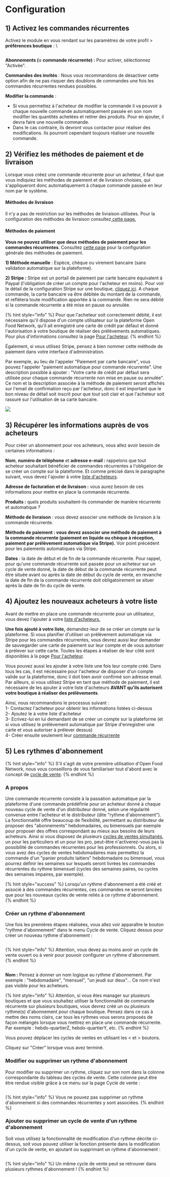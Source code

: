 # Configuration



## 1) Activez les commandes récurrentes <a href="#id-1-enable-subscriptions" id="id-1-enable-subscriptions"></a>

Activez le module en vous rendant sur les paramètres de votre profil > **préférences boutique** : \


<figure><img src="../../.gitbook/assets/Abonnement_edit.jpg" alt=""><figcaption></figcaption></figure>

**Abonnements (= commande récurrente) :** Pour activer, sélectionnez "Activée".

**Commandes des invités** : Nous vous recommandons de désactiver cette option afin de ne pas risquer des doublons de commandes une fois les commandes récurrentes rendues possibles.

**Modifier la commande** :&#x20;

* Si vous permettez à l'acheteur de modifier la commande il va pouvoir à chaque nouvelle commande automatiquement passée en son nom modifier les quantités achetées et retirer des produits. Pour en ajouter, il devra faire une nouvelle commande.
* Dans le cas contraire, ils devront vous contacter pour réaliser des modifications. Ils pourront cependant toujours réaliser une nouvelle commande.

## 2) Vérifiez les méthodes de paiement et de livraison <a href="#id-2-make-sure-you-have-shipping-and-payment-methods-setup" id="id-2-make-sure-you-have-shipping-and-payment-methods-setup"></a>

Lorsque vous créez une commande récurrente pour un acheteur, il faut que vous indiquiez les méthodes de paiement et de livraison choisies, qui s'appliqueront donc automatiquement à chaque commande passée en leur nom par le système.

#### **Méthodes de livraison** <a href="#shipping-methods" id="shipping-methods"></a>

Il n'y a pas de restriction sur les méthodes de livraison utilisées. Pour la configuration des méthodes de livraison consultez[ ](broken-reference)[cette page.](https://guide.openfoodnetwork.org/v/fr/basic-features/shopfront/shipping-methods#definir-une-methode-de-livraison)&#x20;

#### **Méthodes de paiement** <a href="#payment-methods" id="payment-methods"></a>

**Vous ne pouvez utiliser que deux méthodes de paiement pour les commandes récurrentes**. Consultez [cette page](https://guide.openfoodnetwork.org/v/fr/basic-features/shopfront/payment-methods) pour la configuration générale des méthodes de paiement.

**1) Méthode manuelle** : Espèce, chèque ou virement bancaire (sans validation automatique sur la plateforme).

**2) Stripe :** Stripe est un portail de paiement par carte bancaire équivalent à Paypal (l'obligation de créer un compte pour l'acheteur en moins). Pour voir le détail de la configuration Stripe sur une boutique, [cliquez ici](https://guide.openfoodnetwork.org/v/fr/basic-features/shopfront/payment-methods#stripe). A chaque commande, la carte bancaire va être débitée du montant de la commande, et reflètera toute modification apportée à la commande. Rien ne sera débité si la commande récurrente a été mise en pause ou annulée.

{% hint style="info" %}
Pour que l'acheteur soit correctement débité, il est nécessaire qu'il dispose d'un compte utilisateur sur la plateforme Open Food Network, qu'il ait enregistré une carte de crédit par défaut et donné l'autorisation à votre boutique de réaliser des prélèvements automatiques. Pour plus d'informations consultez la page [Pour l'acheteur](https://guide.openfoodnetwork.org/v/fr/basic-features/subscriptions/subscriptions-the-customers-perspective).
{% endhint %}

Également, si vous utilisez Stripe, pensez à bien nommer cette méthode de paiement dans votre interface d'administration.

Par exemple, au lieu de l'appeler "Paiement par carte bancaire", vous pouvez l'appeler "paiement automatique pour commande récurrente". Une description possible à ajouter : "Votre carte de crédit par défaut sera utilisée pour chaque commande récurrente non mise en pause ou annulée". Ce nom et la description associée à la méthode de paiement seront affichés sur l'email de confirmation reçu par l'acheteur, donc il est important que le bon niveau de détail soit inscrit pour que tout soit clair et que l'acheteur soit rassuré sur l'utilisation de sa carte bancaire.&#x20;

![](<../../.gitbook/assets/image (89) (1).png>)

## 3) Récupérer les informations auprès de vos acheteurs <a href="#id-3-gather-information-from-your-customers" id="id-3-gather-information-from-your-customers"></a>

Pour créer un abonnement pour vos acheteurs, vous allez avoir besoin de certaines informations :

**Nom**, **numéro de téléphone** et **adresse e-mail :** rappelons que tout acheteur souhaitant bénéficier de commandes récurrentes a l'obligation de se créer un compte sur la plateforme. Et comme précisé dans le paragraphe suivant, vous devez l'ajouter à votre [liste d'acheteurs](https://guide.openfoodnetwork.org/v/fr/basic-features/subscriptions/subscriptions-configuration#4-add-your-subscribers-to-your-customer-list).

**Adresse de facturation et de livraison :** vous aurez besoin de ces informations pour mettre en place la commande récurrente.

**Produits :** quels produits souhaitent-ils commander de manière récurrente et automatique ?

**Méthode de livraison** : vous devez associer une méthode de livraison à la commande récurrente.

**Méthode de paiement : vous devez associer une méthode de paiement à la commande récurrente (paiement en liquide ou chèque à réception, paiement par prélèvement automatique via Stripe).** Voir point précédent pour les paiements automatiques via Stripe.

**Dates** : la date de début et de fin de la commande récurrente. Pour rappel, pour qu'une commande récurrente soit passée pour un acheteur sur un cycle de vente donné, la date de début de la commande récurrente peut être située avant ou après la date de début du cycle de vente, en revanche la date de fin de la commande récurrente doit obligatoirement se situer après la date de fin du cycle de vente.

## 4) Ajoutez les nouveaux acheteurs à votre liste <a href="#id-4-add-your-subscribers-to-your-customer-list" id="id-4-add-your-subscribers-to-your-customer-list"></a>

Avant de mettre en place une commande récurrente pour un utilisateur, vous devez l'ajouter à votre [liste d'acheteurs. ](https://guide.openfoodnetwork.org/v/fr/basic-features/subscriptions/subscriptions-configuration#4-add-your-subscribers-to-your-customer-list)

**Une fois ajouté à votre liste,** demandez-leur de se créer un compte sur la plateforme. Si vous planifier d'utiliser un prélèvement automatique via Stripe pour les commandes récurrentes, vous devrez aussi leur demander de sauvegarder une carte de paiement sur leur compte et de vous autoriser à prélever sur cette carte. Toutes les étapes à réaliser de leur côté sont disponibles à la page [Pour l'acheteur](https://guide.openfoodnetwork.org/v/fr/basic-features/subscriptions/subscriptions-configuration#4-add-your-subscribers-to-your-customer-list). &#x20;

Vous pouvez aussi les ajouter à votre liste une fois leur compte créé. Dans tous les cas, il est nécessaire pour l'acheteur de disposer d'un compte valide sur la plateforme, donc il doit bien avoir confirmé son adresse email. Par ailleurs, si vous utilisez Stripe en tant que méthode de paiement, il est nécessaire de les ajouter à votre liste d'acheteurs **AVANT qu'ils autorisent votre boutique à réaliser des prélèvements**.

Ainsi, nous recommandons le processus suivant :\
1- Contactez l'acheteur pour obtenir les informations listées ci-dessus\
2- Ajoutez le à votre liste d'acheteur\
3- Ecrivez-lui en lui demandant de se créer un compte sur la plateforme (et si vous utilisez le prélèvement automatique par Stripe d'enregistrer une carte et vous autoriser à prélever dessus)\
4- Créer ensuite seulement leur [commande récurrente ](https://guide.openfoodnetwork.org/v/fr/basic-features/subscriptions/subscriptions-creating-and-managing-orders#6-create-subscriptions)

## 5) Les rythmes d'abonnement <a href="#id-5-schedules" id="id-5-schedules"></a>

{% hint style="info" %}
S'il s'agit de votre première utilisation d'Open Food Network, nous vous conseillons de vous familiariser tout d'abord avec le concept de [cycle de vente](https://guide.openfoodnetwork.org/v/fr/basic-features/shopfront/order-cycle).
{% endhint %}

### A propos <a href="#about-schedules" id="about-schedules"></a>

Une commande récurrente consiste à la passation automatique par la plateforme d'une commande prédéfinie pour un acheteur donné à chaque nouveau cycle de vente d'un distributeur donné, selon une régularité convenue entre l'acheteur et le distributeur (dite "rythme d'abonnement"). La fonctionnalité offre beaucoup de flexibilité, permettant au distributeur de proposer des "abonnements" hebdomadaires, ou bimensuels par exemple pour proposer des offres correspondant au mieux aux besoins de leurs acheteurs. Ainsi si vous disposez de plusieurs [cycles de ventes simultanés](broken-reference), un pour les particuliers et un pour les pro, peut-être n'activerez-vous pas la possibilité de commandes récurrentes pour les professionnels. Ou alors, si vous avez des cycles de ventes hebdomadaires mais permettez la commande d'un "panier produits laitiers" hebdomadaire ou bimensuel, vous pourrez définir les semaines sur lesquels seront livrées les commandes récurrentes du rythme bimensuel (cycles des semaines paires, ou cycles des semaines impaires, par exemple).

{% hint style="success" %}
Lorsqu'un rythme d'abonnement a été créé et associé à des commandes récurrentes, ces commandes ne seront lancées que pour les nouveaux cycles de vente reliés à ce rythme d'abonnement.
{% endhint %}

### Créer un rythme d'abonnement <a href="#create-a-schedule" id="create-a-schedule"></a>

Une fois les premières étapes réalisées, vous allez voir apparaître le bouton "rythme d'abonnement" dans le menu Cycle de vente. Cliquez dessus pour créer un nouveau rythme d'abonnement :&#x20;

<figure><img src="../../.gitbook/assets/rythme_abonnement_edit.jpg" alt=""><figcaption></figcaption></figure>

{% hint style="info" %}
Attention, vous devez au moins avoir un cycle de vente ouvert ou à venir pour pouvoir configurer un rythme d'abonnement.
{% endhint %}

<figure><img src="../../.gitbook/assets/rythme_abonnement2.jpg" alt=""><figcaption></figcaption></figure>

**Nom :** Pensez à donner un nom logique au rythme d'abonnement. Par exemple : "hebdomadaire", "mensuel", "un jeudi sur deux"... Ce nom n'est pas visible pour les acheteurs.

{% hint style="info" %}
Attention, si vous êtes manager sur plusieurs boutiques et que vous souhaitez utiliser la fonctionnalité de commande récurrente sur plusieurs boutiques, vous devrez créé un ou plusieurs rythme(s) d'abonnement pour chaque boutique. Pensez dans ce cas à mettre des noms clairs, car tous les rythmes vous serons proposés de façon mélangés lorsque vous mettrez en place une commande récurrente. Par exemple : hebdo-quartierZ, hebdo-quartierY, etc.
{% endhint %}

Vous pouvez déplacer les cycles de ventes en utilisant les < et > boutons.

Cliquez sur "Créer" lorsque vous avez terminé.

### Modifier ou supprimer un rythme d'abonnement <a href="#edit-or-delete-a-schedule" id="edit-or-delete-a-schedule"></a>

Pour modifier ou supprimer un rythme, cliquez sur son nom dans la colonne correspondante du tableau des cycles de vente. Cette colonne peut être être rendue visible grâce à ce menu sur la page Cycle de vente :&#x20;

<figure><img src="../../.gitbook/assets/rythme_abonnement3_edit.jpg" alt=""><figcaption></figcaption></figure>

{% hint style="info" %}
Vous ne pouvez pas supprimer un rythme d'abonnement si des commandes récurrentes y sont associées.
{% endhint %}

### Ajouter ou supprimer un cycle de vente d'un rythme d'abonnement <a href="#adding-or-removing-order-cycles-from-schedules" id="adding-or-removing-order-cycles-from-schedules"></a>

Soit vous utilisez la fonctionnalité de modification d'un rythme décrite ci-dessus, soit vous pouvez utiliser la fonction présente dans la modification d'un cycle de vente, en ajoutant ou supprimant un rythme d'abonnement :&#x20;

<figure><img src="../../.gitbook/assets/rythme_abonnement4.jpg" alt=""><figcaption></figcaption></figure>

{% hint style="info" %}
Un même cycle de vente peut se retrouver dans plusieurs rythmes d'abonnement !
{% endhint %}
